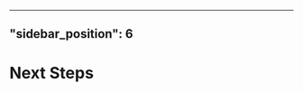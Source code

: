 <!-- ##DOCS-SOURCER-START
{"sourcePlugin":"Local File Copier","hash":"331568acc23cef5a482b1561191601e5"}
##DOCS-SOURCER-END -->

---
"sidebar_position": 6
---

# Next Steps

